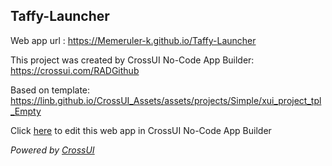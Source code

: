 ## Taffy-Launcher
Web app url : https://Memeruler-k.github.io/Taffy-Launcher

This project was created by CrossUI No-Code App Builder: https://crossui.com/RADGithub

Based on template: https://linb.github.io/CrossUI_Assets/assets/projects/Simple/xui_project_tpl_Empty

Click [here](https://crossui.com/RADGithub/#!from=github&owner=Memeruler-k&repo=Taffy-Launcher) to edit this web app in CrossUI No-Code App Builder

<i>Powered by [CrossUI](https://crossui.com)</i>
